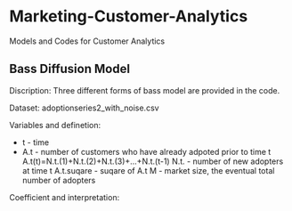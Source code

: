 # Marketing-Customer-Analytics
Models and Codes for Customer Analytics

## Bass Diffusion Model
Discription: Three different forms of bass model are provided in the code.

Dataset: adoptionseries2_with_noise.csv

Variables and definetion: 
* t - time
* A.t - number of customers who have already adpoted prior to time t
A.t(t)=N.t.(1)+N.t.(2)+N.t.(3)+...+N.t.(t-1)
N.t. - number of new adopters at time t
A.t.suqare - suqare of A.t
M - market size, the eventual total number of adopters

Coefficient and interpretation:



## 
